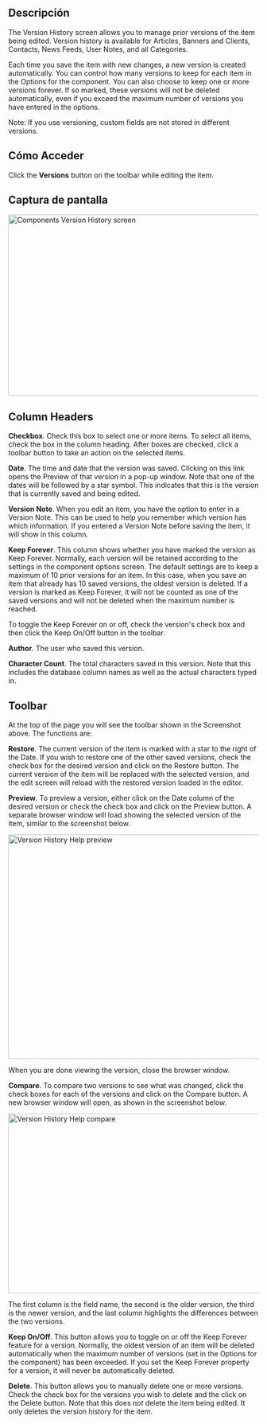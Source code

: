 <!-- Filename: Help4.x:Components_Version_History / Display title: Historial de Versiones -->

## Descripción

The Version History screen allows you to manage prior versions of the
item being edited. Version history is available for
Articles,
Banners
and
Clients,
Contacts,
News Feeds,
User
Notes,
and all Categories.

Each time you save the item with new changes, a new version is created
automatically. You can control how many versions to keep for each item
in the Options for the component. You can also choose to keep one or
more versions forever. If so marked, these versions will not be deleted
automatically, even if you exceed the maximum number of versions you
have entered in the options.

Note: If you use versioning, custom fields
are not stored in different versions.

## Cómo Acceder

Click the **Versions** button on the toolbar while editing the item.

## Captura de pantalla

<img
src="https://docs.joomla.org/images/thumb/6/69/Help-4x-Components-Version-History-screen-en.png/600px-Help-4x-Components-Version-History-screen-en.png"
decoding="async"
srcset="https://docs.joomla.org/images/thumb/6/69/Help-4x-Components-Version-History-screen-en.png/900px-Help-4x-Components-Version-History-screen-en.png 1.5x, https://docs.joomla.org/images/thumb/6/69/Help-4x-Components-Version-History-screen-en.png/1200px-Help-4x-Components-Version-History-screen-en.png 2x"
data-file-width="1610" data-file-height="977" width="600" height="364"
alt="Components Version History screen" />

## Column Headers

**Checkbox**. Check this box to select one or more items. To select all
items, check the box in the column heading. After boxes are checked,
click a toolbar button to take an action on the selected items.

**Date**. The time and date that the version was saved. Clicking on this
link opens the Preview of that version in a pop-up window. Note that one
of the dates will be followed by a star symbol. This indicates that this
is the version that is currently saved and being edited.

**Version Note**. When you edit an item, you have the option to enter in
a Version Note. This can be used to help you remember which version has
which information. If you entered a Version Note before saving the item,
it will show in this column.

**Keep Forever**. This column shows whether you have marked the version
as Keep Forever. Normally, each version will be retained according to
the settings in the component options screen. The default settings are
to keep a maximum of 10 prior versions for an item. In this case, when
you save an item that already has 10 saved versions, the oldest version
is deleted. If a version is marked as Keep Forever, it will not be
counted as one of the saved versions and will not be deleted when the
maximum number is reached.

To toggle the Keep Forever on or off, check the version's check box and
then click the Keep On/Off button in the toolbar.

**Author**. The user who saved this version.

**Character Count**. The total characters saved in this version. Note
that this includes the database column names as well as the actual
characters typed in.

## Toolbar

At the top of the page you will see the toolbar shown in the
Screenshot above. The functions are:

**Restore**. The current version of the item is marked with a star to
the right of the Date. If you wish to restore one of the other saved
versions, check the check box for the desired version and click on the
Restore button. The current version of the item will be replaced with
the selected version, and the edit screen will reload with the restored
version loaded in the editor.

**Preview**. To preview a version, either click on the Date column of
the desired version or check the check box and click on the Preview
button. A separate browser window will load showing the selected version
of the item, similar to the screenshot below.

  <img
  src="https://docs.joomla.org/images/thumb/c/cc/Help-4x-Version-History-Help-preview-en.png/600px-Help-4x-Version-History-Help-preview-en.png"
  decoding="async"
  srcset="https://docs.joomla.org/images/thumb/c/cc/Help-4x-Version-History-Help-preview-en.png/900px-Help-4x-Version-History-Help-preview-en.png 1.5x, https://docs.joomla.org/images/thumb/c/cc/Help-4x-Version-History-Help-preview-en.png/1200px-Help-4x-Version-History-Help-preview-en.png 2x"
  data-file-width="1602" data-file-height="1204" width="600" height="451"
  alt="Version History Help preview" />

When you are done viewing the version, close the browser window.

**Compare**. To compare two versions to see what was changed, click the
check boxes for each of the versions and click on the Compare button. A
new browser window will open, as shown in the screenshot below.

  <img
  src="https://docs.joomla.org/images/thumb/d/d9/Help-4x-Version-History-Help-compare-en.png/600px-Help-4x-Version-History-Help-compare-en.png"
  decoding="async"
  srcset="https://docs.joomla.org/images/thumb/d/d9/Help-4x-Version-History-Help-compare-en.png/900px-Help-4x-Version-History-Help-compare-en.png 1.5x, https://docs.joomla.org/images/thumb/d/d9/Help-4x-Version-History-Help-compare-en.png/1200px-Help-4x-Version-History-Help-compare-en.png 2x"
  data-file-width="2002" data-file-height="1204" width="600" height="361"
  alt="Version History Help compare" />

The first column is the field name, the second is the older version, the
third is the newer version, and the last column highlights the
differences between the two versions.

**Keep On/Off**. This button allows you to toggle on or off the Keep
Forever feature for a version. Normally, the oldest version of an item
will be deleted automatically when the maximum number of versions (set
in the Options for the component) has been exceeded. If you set the Keep
Forever property for a version, it will never be automatically deleted.

**Delete**. This button allows you to manually delete one or more
versions. Check the check box for the versions you wish to delete and
the click on the Delete button. Note that this does *not* delete the
item being edited. It only deletes the version history for the item.

